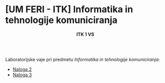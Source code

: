 # [UM FERI - ITK] Informatika in tehnologije komuniciranja


<p align="center">
  <b>ITK 1 VS <br/></b>
</p>
<br/><br/>

Laboratorijske vaje pri predmetu *Informatika in tehnologije komuniciranja*:
- [Naloga 2](<Naloga 2.md>)
- [Naloga 3](<Naloga 3>)
